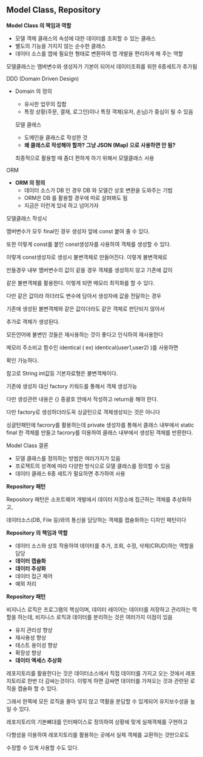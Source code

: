 ## **Model Class, Repository**


**Model Class 의 책임과 역할**

- 모델 객체 클래스의 속성에 대한 데이터를 조회할 수 있는 클래스
- 별도의 기능을 가지지 않는 순수한 클래스
- 데이터 소스를 앱에 필요한 형태로 변환하여 앱 개발을 편리하게 해 주는 역할

모델클래스는 맴버변수와 생성자가 기본이 되어서 데이터조회를 위한 6종세트가  추가됨

DDD (Domain Driven Design)

- Domain 의 정의
    - 유사한 업무의 집합
    - 특정 상황(주문, 결재, 로그인)이나 특정 객체(유저, 손님)가 중심이 될 수 있음
    
    모델 클래스
    
    - 도메인을 클래스로 작성한 것
    - **왜 클래스로 작성해야 할까? 그냥 JSON (Map) 으로 사용하면 안 됨?**
    
    최종적으로 활용할 때 좀더 편하게 하기 위해서 모델클래스 사용
    

ORM

- **ORM 의 정의**
    - 데이터 소스가 DB 인 경우 DB 와 모델간 상호 변환을 도와주는 기법
    - ORM은 DB 를 활용할 경우에 따로 살펴봐도 됨
    - 지금은 이런게 있네 하고 넘어가자

모델클래스 작성시

맴버변수가 모두 final인 경우 생성자 앞에 const 붙여 줄 수 있다.

또한 이렇게  const를 붙인 const생성자를 사용하여 객체를 생성할 수 있다.

이렇게 const생성자로 생성시 불변객체로 만들어진다. 이렇게 불변객체로 

만들경우 내부 멤버변수의 값이 같을 경우 객체를 생성하지 않고 기존에 값이 

같은 불변객체를 활용한다.  이렇게 되면 메모리 최적화를 할 수 있다.

다만 같은 값이라 하더라도 변수에 담아서 생성자에 값을 전달하는 경우 

기존에 생성된 불변객체와 같은 값이더라도 같은 객체로 판단되지 않아서

추가로 객체가 생성된다.

모든언어에 불변인 것들은 재사용하는 것이 좋다고 인식하여 재사용한다  

메모리 주소비교 함수인 identical ( ex) identical(user1,user2) )를 사용하면

확인 가능하다.

참고로 String int값등 기본자료형은 불변객체이다.

기존에 생성자 대신 factory 키워드를 통해서 객체 생성가능

다만 생성관련 내용은 {} 중괄호 안에서 작성하고 return을 해야 한다. 

다만 factory로 생성하더라도꼭 싱글턴으로 객체생성되는 것은 아니다 

싱글턴패턴에 facrory를 활용하는데 private 생성자를 통해서 클래스 내부에서 static final 한 객체를 만들고  facrory를 이용하여 클래스 내부에서 생성된 객체를 반환한다.

Model Class 결론

- 모델 클래스를 정의하는 방법은 여러가지가 있음
- 프로젝트의 성격에 따라 다양한 방식으로 모델 클래스를 정의할 수 있음
- 데이터 클래스 6종 세트가 필요하면 추가하여 사용

**Repository 패턴**

Repository 패턴은 소프트웨어 개발에서 데이터 저장소에 접근하는 객체를 추상화하고,

데이터소스(DB, File 등)와의 통신을 담당하는 객체를 캡슐화하는 디자인 패턴이다

**Repository 의 책임과 역할**

- 데이터 소스와 상호 작용하여 데이터를 추가, 조회, 수정, 삭제(CRUD)하는 역할을 담당
- **데이터 캡슐화**
- **데이터 추상화**
- 데이터 접근 제어
- 예외 처리

**Repository 패턴**

비지니스 로직은 프로그램의 핵심이며, 데이터 레이어는 데이터를 저장하고 관리하는 역할을 하는데, 비지니스 로직과 데이터를 분리하는 것은 여러가지 이점이 있음

- 유지 관리성 향상
- 재사용성 향상
- 테스트 용이성 향상
- 확장성 향상
- **데이터 액세스 추상화**

레포지토리를 활용한다는 것은 데이터소스에서 직접 데이터를 가지고 오는 것에서 레포지토리로 한번 더 감싸는것이다. 이렇게 하면 감싸면 데이터를 가져오는 것과 관련된 로직을 캡슐화 할 수 있다.

그래서 한쪽에 모든 로직을  몰아 넣지 않고 역활을 분담할 수 있게되어 유지보수성을 높일 수 있다.

레포지토리의 기본뼈대를 인터페이스로 정의하여 상황에 맞게 실제객체를 구현하고 

다형성을 이용하여 레포지토리를 활용하는 곳에서 실제 객체를 교환하는 것만으로도

수정할 수 있게 사용할 수도 있다.
